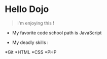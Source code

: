 # Hello Dojo
> I'm enjoying this !
- My favorite code school path is JavaScript

- My deadly skills :

*Git
*HTML
*CSS
*PHP